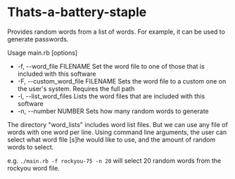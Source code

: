# Thats-a-battery-staple

Provides random words from a list of words. For example, it can be used to generate passwords.

Usage main.rb [options]
*    -f, --word_file FILENAME         Set the word file to one of those that is included with this software
*    -F, --custom_word_file FILENAME  Sets the word file to a custom one on the user's system. Requires the full path
*    -l, --list_word_files            Lists the word files that are included with this software
*    -n, --number NUMBER              Sets how many random words to generate

The directory "word_lists" includes word list files. But we can use any file of words with one word per line.
Using command line arguments, the user can select what word file [s]he would like to use, and the amount of random words to select.

e.g. `./main.rb -f rockyou-75 -n 20` will select 20 random words from the rockyou word file.
